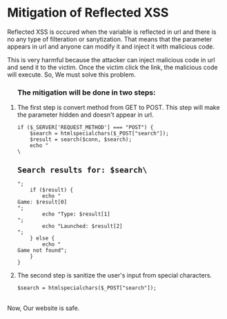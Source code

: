 <h1>Mitigation of Reflected XSS</h1>
<p>Reflected XSS is occured when the variable is reflected in url and there is no any type of filteration or sanytization. That means that the parameter appears in url and anyone can modify it and inject it with malicious code.</p>
<p>This is very harmful because the attacker can inject malicious code in url and send it to the victim. Once the victim click the link, the malicious code will execute.
So, We must solve this problem.</p>
<ul><h3>The mitigation will be done in two steps:</h3></ul>
<ol>
  <li>
    <p>The first step is convert method from GET to POST. This step will make the parameter hidden and doesn't appear in url.</p>
    <code><form action="reflected_xss.php" method="POST"></code>
    <code>if ($_SERVER['REQUEST_METHOD'] === "POST") {
    $search = htmlspecialchars($_POST["search"]);
    $result = search($conn, $search);
    echo "<br>\<h2>Search results for: $search\</h2>";
    if ($result) {
        echo "<br>Game: $result[0]<br>";
        echo "Type: $result[1]<br>";
        echo "Launched: $result[2]<br>";
    } else {
        echo "<br>Game not found";
    }
}</code>
  </li>
  <li>
    <p>The second step is sanitize the user's input from special characters.</p>
    <code>$search = htmlspecialchars($_POST["search"]);</code>
  </li>
</ol>
<br>
Now, Our website is safe.
